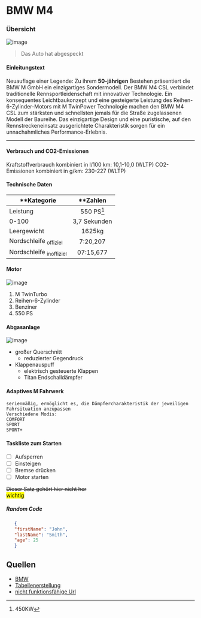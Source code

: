 # BMW M4

### Übersicht

![image](https://user-images.githubusercontent.com/80450641/200852970-49e6d69e-cb77-484b-a85b-cace7a2750c4.png)
> Das Auto hat abgespeckt

#### Einleitungstext
Neuauflage einer Legende: Zu ihrem **50-jährigen** Bestehen präsentiert die BMW M GmbH ein einzigartiges Sondermodell. Der BMW M4 CSL verbindet traditionelle Rennsportleidenschaft mit innovativer Technologie. Ein konsequentes Leichtbaukonzept und eine gesteigerte Leistung des Reihen-6-Zylinder-Motors mit M TwinPower Technologie machen den BMW M4 CSL zum stärksten und schnellsten jemals für die Straße zugelassenen Modell der Baureihe. Das einzigartige Design und eine puristische, auf den Rennstreckeneinsatz ausgerichtete Charakteristik sorgen für ein unnachahmliches Performance-Erlebnis.
***
#### Verbrauch und CO2-Emissionen
Kraftstoffverbrauch kombiniert in l/100 km: 10,1-10,0 (WLTP)
CO2-Emissionen kombiniert in g/km: 230-227 (WLTP)

#### Technische Daten

| **Kategorie   |      **Zahlen      |
|----------|:-------------:|
| Leistung |  550 PS[^1] |
| 0-100 |    3,7 Sekunden   |
| Leergewicht | 1625kg |
| Nordschleife <sub> offiziel </sub> | 7:20,207  |
| Nordschleife <sub> inoffiziel </sub> | 07:15,677  |

#### Motor

![image](https://user-images.githubusercontent.com/80450641/200853246-56f67de3-6abe-4b75-81af-8e1517469efb.png)

1. M TwinTurbo
2. Reihen-6-Zylinder
3. Benziner
4. 550 PS


#### Abgasanlage

![image](https://user-images.githubusercontent.com/80450641/200854350-bf89fca5-513c-4291-9b0d-bf422a5e3f47.png)

* großer Querschnitt
  * reduzierter Gegendruck
* Klappenauspuff
  * elektrisch gesteuerte Klappen
  * Titan Endschalldämpfer

#### Adaptives M Fahrwerk

~~~
serienmäßig, ermöglicht es, die Dämpfercharakteristik der jeweiligen Fahrsituation anzupassen
Verschiedene Modis:
COMFORT
SPORT 
SPORT+
~~~

#### Taskliste zum Starten
- [ ] Aufsperren
- [ ] Einsteigen
- [ ] Bremse drücken
- [ ] Motor starten

~~Dieser Satz gehört hier nicht her~~  
<mark>wichtig</mark>
 
 ##### Random Code
 ```json
    {
    "firstName": "John",
    "lastName": "Smith",
    "age": 25
    }
```
 
[^1]: 450KW

## Quellen
* [BMW](https://www.bmw-m.com/de/alle-modelle/uebersicht-m-und-m-performance/bmw-m4-csl/2022/bmw-m4-csl.html)
* [Tabellenerstellung](https://www.tablesgenerator.com/markdown_tables#)
* [nicht funktionsfähige Url](`https://www.tablesgenerator.com/markdown_tables#`)
